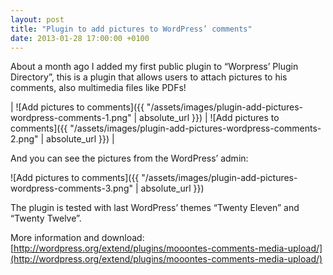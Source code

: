 ```yaml
---
layout: post
title: "Plugin to add pictures to WordPress’ comments"
date: 2013-01-28 17:00:00 +0100
---
```

About a month ago I added my first public plugin to “Worpress’ Plugin Directory”, this is a plugin that allows users to attach pictures to his comments, also multimedia files like PDFs!

| ![Add pictures to comments]({{ "/assets/images/plugin-add-pictures-wordpress-comments-1.png" | absolute_url }}) | ![Add pictures to comments]({{ "/assets/images/plugin-add-pictures-wordpress-comments-2.png" | absolute_url }}) |

And you can see the pictures from the WordPress’ admin:

![Add pictures to comments]({{ "/assets/images/plugin-add-pictures-wordpress-comments-3.png" | absolute_url }})

The plugin is tested with last WordPress’ themes “Twenty Eleven” and “Twenty Twelve”.

More information and download: [http://wordpress.org/extend/plugins/mooontes-comments-media-upload/](http://wordpress.org/extend/plugins/mooontes-comments-media-upload/)
